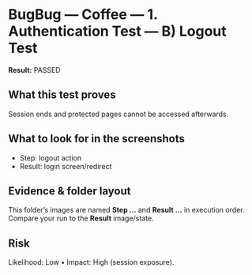 ﻿# BugBug — Coffee — 1. Authentication Test — B) Logout Test

**Result:** PASSED

## What this test proves

Session ends and protected pages cannot be accessed afterwards.

## What to look for in the screenshots

- Step: logout action
- Result: login screen/redirect

## Evidence & folder layout

This folder’s images are named **Step …** and **Result …** in execution order. Compare your run to the **Result** image/state.

## Risk

Likelihood: Low • Impact: High (session exposure).


